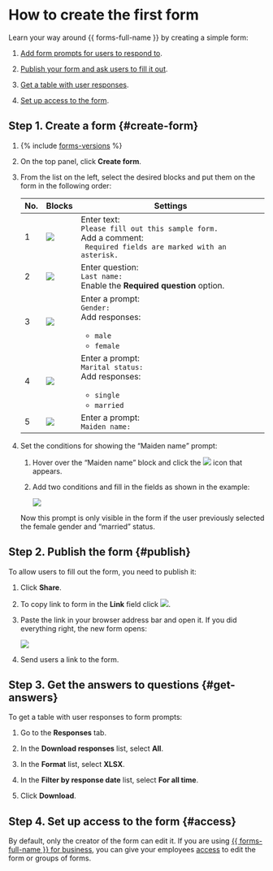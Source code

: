 # How to create the first form

Learn your way around {{ forms-full-name }} by creating a simple form:

1. [Add form prompts for users to respond to](#create-form).

1. [Publish your form and ask users to fill it out](#publish).

1. [Get a table with user responses](#get-answers).

1. [Set up access to the form](#access).

## Step 1. Create a form {#create-form}

1. {% include [forms-versions](../_includes/forms/forms-versions.md) %}

1. On the top panel, click **Create form**.

1. From the list on the left, select the desired blocks and put them on the form in the following order:

   | No. | Blocks | Settings |
   ----- | ----- | -----
   | 1 | ![](../_assets/forms/text-block.png) | Enter text:<br/>`Please fill out this sample form.`<br/>Add a comment:<br/>` Required fields are marked with an asterisk.` |
   | 2 | ![](../_assets/forms/short-text-block.png) | Enter question: <br/>`Last name:`<br/>Enable the **Required question** option. |
   | 3 | ![](../_assets/forms/single-option-block.png) | Enter a prompt:<br/>`Gender:`<br/>Add responses:<ul><li>`male`<li>`female`<ul/> |
   | 4 | ![](../_assets/forms/drop-down-list-block.png) | Enter a prompt:<br/>`Marital status:`<br/>Add responses:<ul><li>`single`<li>`married`<ul/> |
   | 5 | ![](../_assets/forms/short-text-block.png) | Enter a prompt:<br/>`Maiden name:` |

1. Set the conditions for showing the <q>Maiden name</q> prompt:

   1. Hover over the <q>Maiden name</q> block and click the ![](../_assets/forms/conditions.png) icon that appears.

   1. Add two conditions and fill in the fields as shown in the example:

      ![](../_assets/forms/block-conditions-settings.png)

   Now this prompt is only visible in the form if the user previously selected the female gender and <q>married</q> status.


## Step 2. Publish the form {#publish}

To allow users to fill out the form, you need to publish it:

1. Click **Share**.

1. To copy link to form in the **Link** field click ![](../_assets/forms/icon-copy.png).

1. Paste the link in your browser address bar and open it. If you did everything right, the new form opens:

   ![](../_assets/forms/form-example.png)

1. Send users a link to the form.


## Step 3. Get the answers to questions {#get-answers}

To get a table with user responses to form prompts:

1. Go to the **Responses** tab.

1. In the **Download responses** list, select **All**.

1. In the **Format** list, select **XLSX**.

1. In the **Filter by response date** list, select **For all time**.

1. Click **Download**.


## Step 4. Set up access to the form {#access}

By default, only the creator of the form can edit it. If you are using [{{ forms-full-name }} for business](forms-for-org.md), you can give your employees [access](access.md) to edit the form or groups of forms.
